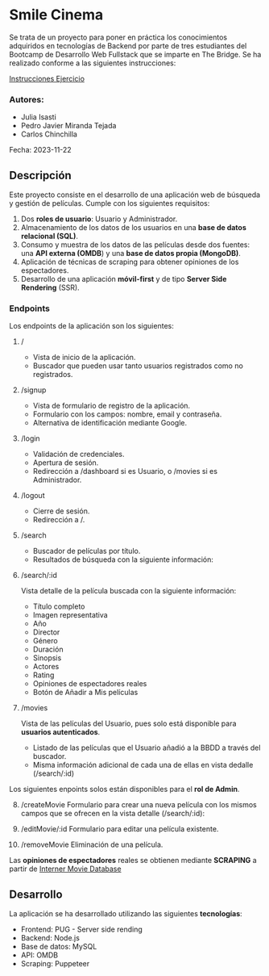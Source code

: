 # Smile Cinema

Se trata de un proyecto para poner en práctica los conocimientos adquiridos en tecnologías de Backend por parte de tres estudiantes del Bootcamp de Desarrollo Web Fullstack que se imparte en The Bridge. Se ha realizado conforme a las siguientes instrucciones:

[Instrucciones Ejercicio](https://github.com/TheBridge-FullStackDeveloper/temario_fullstack_FT_sep23_MAD/blob/master/teoria/back/movies.md)

### Autores: 
    
- Julia Isasti
- Pedro Javier Miranda Tejada
- Carlos Chinchilla

Fecha: 2023-11-22

## Descripción

Este proyecto consiste en el desarrollo de una aplicación web de búsqueda y gestión de películas. Cumple con los siguientes requisitos:

1. Dos **roles de usuario**: Usuario y Administrador.
2. Almacenamiento de los datos de los usuarios en una **base de datos relacional (SQL)**.
3. Consumo y muestra de los datos de las películas desde dos fuentes: una **API externa (OMDB**) y una **base de datos propia (MongoDB)**.
4. Aplicación de técnicas de scraping para obtener opiniones de los espectadores.
5. Desarrollo de una aplicación **móvil-first** y de tipo **Server Side Rendering** (SSR).


### Endpoints

Los endpoints de la aplicación son los siguientes:

1. /
    - Vista de inicio de la aplicación.
    - Buscador que pueden usar tanto usuarios registrados como no registrados.

2. /signup

    - Vista de formulario de registro de la aplicación.
    - Formulario con los campos: nombre, email y contraseña.
    - Alternativa de identificación mediante Google.

3. /login

    - Validación de credenciales.
    - Apertura de sesión.
    - Redirección a /dashboard si es Usuario, o /movies si es Administrador.

4. /logout
    - Cierre de sesión.
    - Redirección a /.

5. /search
    - Buscador de películas por título.
    - Resultados de búsqueda con la siguiente información:

6. /search/:id

    Vista detalle de la película buscada con la siguiente información:
    - Título completo
    - Imagen representativa
    - Año
    - Director
    - Género
    - Duración
    - Sinopsis
    - Actores
    - Rating
    - Opiniones de espectadores reales
    - Botón de Añadir a Mis películas 

7. /movies

    Vista de las películas del Usuario, pues solo está disponible para **usuarios autenticados**.
    - Listado de las películas que el Usuario añadió a la BBDD a través del buscador.
    - Misma información adicional de cada una de ellas en vista dedalle (/search/:id)


Los siguientes enpoints solos están disponibles para el **rol de Admin**.

8. /createMovie
Formulario para crear una nueva película con los mismos campos que se ofrecen en la vista detalle (/search/:id): 


9. /editMovie/:id
Formulario para editar una película existente.

10. /removeMovie
Eliminación de una película.



Las **opiniones de espectadores** reales se obtienen mediante **SCRAPING** a partir de [Interner Movie Database](https://www.imdb.com/)


## Desarrollo

La aplicación se ha desarrollado utilizando las siguientes **tecnologías**:

- Frontend: PUG - Server side rending 
- Backend: Node.js
- Base de datos: MySQL
- API: OMDB
- Scraping: Puppeteer